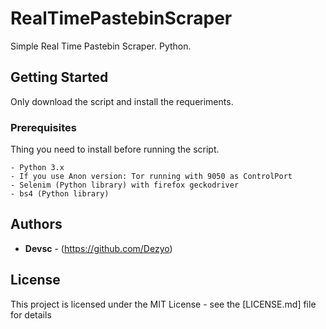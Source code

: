 # RealTimePastebinScraper
Simple Real Time Pastebin Scraper. Python.

## Getting Started
Only download the script and install the requeriments.

### Prerequisites

Thing you need to install before running the script.

```
- Python 3.x
- If you use Anon version: Tor running with 9050 as ControlPort
- Selenim (Python library) with firefox geckodriver
- bs4 (Python library)
```

## Authors

* **Devsc** - (https://github.com/Dezyo)

## License

This project is licensed under the MIT License - see the [LICENSE.md] file for details
